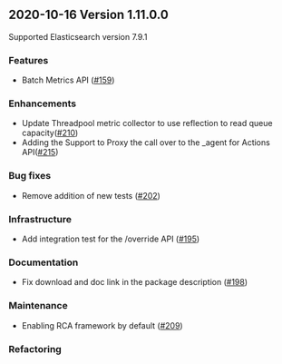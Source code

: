 ## 2020-10-16 Version 1.11.0.0

Supported Elasticsearch version 7.9.1

### Features
* Batch Metrics API ([#159](https://github.com/opendistro-for-elasticsearch/performance-analyzer/pull/159))

### Enhancements
* Update Threadpool metric collector to use reflection to read queue capacity([#210](https://github.com/opendistro-for-elasticsearch/performance-analyzer/pull/210))
* Adding the Support to Proxy the call over to the _agent for Actions API([#215](https://github.com/opendistro-for-elasticsearch/performance-analyzer/pull/215))

### Bug fixes
* Remove addition of new tests ([#202](https://github.com/opendistro-for-elasticsearch/performance-analyzer/pull/202))

### Infrastructure
* Add integration test for the /override API ([#195](https://github.com/opendistro-for-elasticsearch/performance-analyzer/pull/195))

### Documentation
* Fix download and doc link in the package description ([#198](https://github.com/opendistro-for-elasticsearch/performance-analyzer/pull/198))

### Maintenance
* Enabling RCA framework by default ([#209](https://github.com/opendistro-for-elasticsearch/performance-analyzer/pull/209))

### Refactoring


